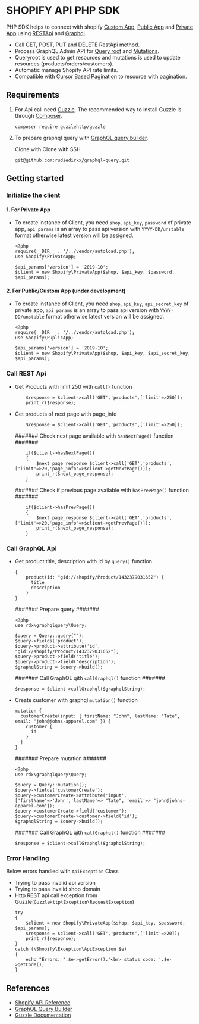 # SHOPIFY API PHP SDK
PHP SDK helps to connect with shopify [Custom App](https://shopify.dev/concepts/apps#custom-apps), [Public App](https://shopify.dev/concepts/apps#public-apps) and [Private App](https://shopify.dev/concepts/apps#private-apps) using [RESTApi](https://shopify.dev/docs/admin-api/rest/reference) and [Graphql](https://shopify.dev/docs/admin-api/graphql/reference).
* Call GET, POST, PUT and DELETE RestApi method.
* Process GraphQL Admin API for [Query root](https://shopify.dev/docs/admin-api/graphql/reference/queryroot) and [Mutations](https://shopify.dev/docs/admin-api/graphql/reference/mutation).
* Queryroot is used to get resources and mutations is used to update resources (products/orders/customers). 
* Automatic manage Shopify API rate limits.
* Compatible with [Cursor Based Pagination](https://shopify.dev/tutorials/make-paginated-requests-to-rest-admin-api) to resource with pagination.

## Requirements
1. For Api call need [Guzzle](https://github.com/guzzle/guzzle). The recommended way to install Guzzle is through [Composer](https://getcomposer.org/).
    ```
    composer require guzzlehttp/guzzle
    ```
2. To prepare graphql query with [GraphQL query builder](https://github.com/rudiedirkx/graphql-query).
   
    Clone with Clone with SSH
    ```
    git@github.com:rudiedirkx/graphql-query.git
    ```
## Getting started
### Initialize the client
#### 1.  For Private App
* To create instance of Client, you need `shop`, `api_key`, `password` of private app, `api_params` is an array to pass api version with `YYYY-DD/unstable` format otherwise latest version will be assigned.
    
    ```
    <?php 
    require(__DIR__ . '/../vendor/autoload.php');
    use Shopify\PrivateApp;
    
    $api_params['version'] = '2019-10';
    $client = new Shopify\PrivateApp($shop, $api_key, $password, $api_params);
    ```
#### 2. For Public/Custom App (under development)
* To create instance of Client, you need `shop`, `api_key`, `api_secret_key` of private app, `api_params` is an array to pass api version with `YYYY-DD/unstable` format otherwise latest version will be assigned.
    
    ```    
    <?php 
    require(__DIR__ . '/../vendor/autoload.php');
    use Shopify\PuplicApp;
    
    $api_params['version'] = '2019-10';
    $client = new Shopify\PrivateApp($shop, $api_key, $api_secret_key, $api_params);
    ```

### Call REST Api    
* Get Products with limit 250  with `call()` function
    ```
        $response = $client->call('GET','products',['limit'=>250]);
        print_r($response);
    ```
* Get products of next page with page_info
    ```
        $response = $client->call('GET','products',['limit'=>250]);
    ```
    
    ####### Check next page available with `hasNextPage()` function ####### 

    ```
        if($client->hasNextPage())
        {
            $next_page_response $client->call('GET','products',['limit'=>20,'page_info'=>$client->getNextPage()]);
            print_r($next_page_response);
        }
    ```
    
    ####### Check if previous page available with `hasPrevPage()` function #######

    ```
        if($client->hasPrevPage())
        {
            $next_page_response $client->call('GET','products',['limit'=>20,'page_info'=>$client->getPrevPage()]);
            print_r($next_page_response);
        }
    ```
    
### Call GraphQL Api   

* Get product title, description with id by `query()` function
    
    ```
    {
        product(id: "gid://shopify/Product/1432379031652") {
          title
          description
        }
    }
    ```
    
    ####### Prepare query #######
    
    ```
    <?php 
    use rdx\graphqlquery\Query;
    
    $query = Query::query("");
    $query->fields('product');
    $query->product->attribute('id', "gid://shopify/Product/1432379031652");
    $query->product->field('title');
    $query->product->field('description');
    $graphqlString = $query->build();
    
    ```
    
    ####### Call GraphQL qith `callGraphql()` function #######
    
    ```
    $response = $client->callGraphql($graphqlString);
    ```
    
* Create customer with graphql `mutation()` function

    ```
    mutation {
      customerCreate(input: { firstName: "John", lastName: "Tate", email: "john@johns-apparel.com" }) {
        customer {
          id
        }
      }
    }
    ```
    
    ####### Prepare mutation #######
    
    ```
    <?php 
    use rdx\graphqlquery\Query;
    
    $query = Query::mutation();
    $query->fields('customerCreate');
    $query->customerCreate->attribute('input',['firstName'=>'John','lastName'=> "Tate", 'email'=> "john@johns-apparel.com"]);
    $query->customerCreate->field('customer');
    $query->customerCreate->customer->field('id');
    $graphqlString = $query->build();
    ```
    
    ####### Call GraphQL qith `callGraphql()` function #######
    
    ```
    $response = $client->callGraphql($graphqlString);
    ```

### Error Handling

Below errors handled with `ApiException` Class
* Trying to pass invalid api version
* Trying to pass invalid shop domain
* Http REST api call exception from Guzzle(`GuzzleHttp\Exception\RequestException`) 
    ```
    try
    {
        $client = new Shopify\PrivateApp($shop, $api_key, $password, $api_params);
        $response = $client->call('GET','products',['limit'=>20]);
        print_r($response);
    }
    catch (\Shopify\Exception\ApiException $e)
    {
        echo "Errors: ".$e->getError().'<br> status code: '.$e->getCode();
    }
    ```
## References
* [Shopify API Reference](https://shopify.dev/docs/admin-api/)
* [GraphQL Query Builder](https://github.com/rudiedirkx/graphql-query)
* [Guzzle Documentation](http://docs.guzzlephp.org/en/stable/)






